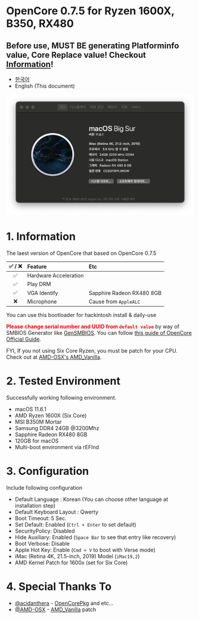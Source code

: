 # OpenCore 0.7.5 for Ryzen 1600X, B350, RX480
## **Before use, MUST BE generating Platforminfo value, Core Replace value!** Checkout [Information](#1.-Information)!

- [한국어](https://github.com/icaros7/OpenCore_Ryzen_B350/blob/main/Readme_ko.md)
- English (This document)

![](screenshot.png)

# 1. Information
The laest version of OpenCore that based on OpenCore 0.7.5

|✅ / ❌|Feature|Etc|
|:---:|:---|:---|
|✅|Hardware Acceleration||
|✅|Play DRM||
|✅|VGA Identify|Sapphire Radeon RX480 8GB|
|❌|Microphone|Cause from `AppleALC`|

You can use this bootloader for hackintosh install & daily-use

<span style="color:red">**Please change serial number and UUID from `default value`**</span> by way of SMBIOS Generator like [GenSMBIOS](https://github.com/corpnewt/GenSMBIOS). You can follow [this guide of OpenCore Official Guide](https://dortania.github.io/OpenCore-Install-Guide/config-laptop.plist/skylake.html#platforminfo).

FYI, If you not using Six Core Ryzen, you must be patch for your CPU. Check out at [AMD-OSX's AMD_Vanilla](https://github.com/AMD-OSX/AMD_Vanilla).

# 2. Tested Environment
Successfully working following environment.

- macOS 11.6.1
- AMD Ryzen 1600X (Six Core)
- MSI B350M Mortar
- Samsung DDR4 24GB @3200Mhz
- Sapphire Radeon RX480 8GB
- 120GB for macOS
- Multi-boot environment via rEFInd

# 3. Configuration
Include following configuration

- Default Language : Korean (You can choose other language at installation step)
- Default Keyboard Layout : Qwerty
- Boot Timeout: 5 Sec.
- Set Default: Enabled (`Ctrl + Enter` to set default)
- SecurityPolicy: Disabled
- Hide Auxiliary: Enabled (`Space Bar` to see that entry like recovery)
- Boot Verbose: Disable
- Apple Hot Key: Enable (`Cmd + V` to boot with Verse mode)
- iMac (Retina 4K, 21.5-inch, 2019) Model (`iMac19,2`)
- AMD Kernel Patch for 1600x (set for Six Core)

# 4. Special Thanks To
- [@acidanthera](https://github.com/acidanthera) - [OpenCorePkg](https://github.com/acidanthera/OpenCorePkg) and etc...
- [@AMD-OSX](https://github.com/AMD-OSX) - [AMD_Vanilla](https://github.com/AMD-OSX/AMD_Vanilla) patch